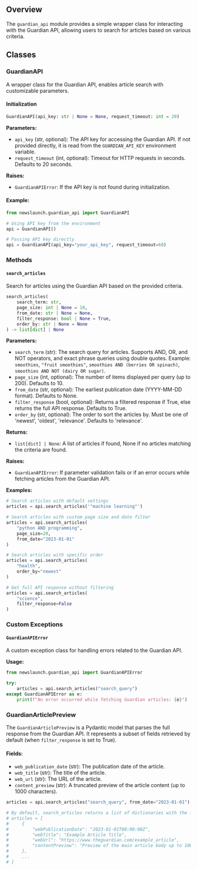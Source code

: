 ## Overview

The `guardian_api` module provides a simple wrapper class for interacting with the Guardian API, allowing users to search for articles based on various criteria.

## Classes

### GuardianAPI

A wrapper class for the Guardian API, enables article search with customizable parameters.

#### Initialization

```python
GuardianAPI(api_key: str | None = None, request_timeout: int = 20)
```

**Parameters:**

- `api_key` (str, optional): The API key for accessing the Guardian API. If not provided directly, it is read from the `GUARDIAN_API_KEY` environment variable.
- `request_timeout` (int, optional): Timeout for HTTP requests in seconds. Defaults to 20 seconds.

**Raises:**

- `GuardianAPIError`: If the API key is not found during initialization.

#### Example:

```python
from newslaunch.guardian_api import GuardianAPI

# Using API key from the environment
api = GuardianAPI()

# Passing API key directly
api = GuardianAPI(api_key="your_api_key", request_timeout=60)
```

### Methods

#### `search_articles`

Search for articles using the Guardian API based on the provided criteria.

```python
search_articles(
    search_term: str,
    page_size: int | None = 10,
    from_date: str | None = None,
    filter_response: bool | None = True,
    order_by: str | None = None
) -> list[dict] | None
```

**Parameters:**

- `search_term` (str): The search query for articles. Supports AND, OR, and NOT operators, and exact phrase queries using double quotes. Example: `smoothies`, `"fruit smoothies"`, `smoothies AND (berries OR spinach)`, `smoothies AND NOT (dairy OR sugar)`.
- `page_size` (int, optional): The number of items displayed per query (up to 200). Defaults to 10.
- `from_date` (str, optional): The earliest publication date (YYYY-MM-DD format). Defaults to None.
- `filter_response` (bool, optional): Returns a filtered response if True, else returns the full API response. Defaults to True.
- `order_by` (str, optional): The order to sort the articles by. Must be one of 'newest', 'oldest', 'relevance'. Defaults to 'relevance'.

**Returns:**

- `list[dict] | None`: A list of articles if found, None if no articles matching the
  criteria are found.

**Raises:**

- `GuardianAPIError`: If parameter validation fails or if an error occurs while fetching articles from the Guardian API.

**Examples:**

```python
# Search articles with default settings
articles = api.search_articles('"machine learning"')

# Search articles with custom page size and date filter
articles = api.search_articles(
    "python AND programming",
    page_size=20,
    from_date="2023-01-01"
)

# Search articles with specific order
articles = api.search_articles(
    "health",
    order_by="newest"
)

# Get full API response without filtering
articles = api.search_articles(
    "science",
    filter_response=False
)
```

### Custom Exceptions

#### `GuardianAPIError`

A custom exception class for handling errors related to the Guardian API.

**Usage:**

```python
from newslaunch.guardian_api import GuardianAPIError

try:
    articles = api.search_articles("search_query")
except GuardianAPIError as e:
    print(f"An error occurred while fetching Guardian articles: {e}")
```

### GuardianArticlePreview

The `GuardianArticlePreview` is a Pydantic model that parses the full response from the Guardian API. It represents a subset of fields retrieved by default (when `filter_response` is set to True).

#### Fields:

- `web_publication_date` (str): The publication date of the article.
- `web_title` (str): The title of the article.
- `web_url` (str): The URL of the article.
- `content_preview` (str): A truncated preview of the article content (up to 1000 characters).

```python
articles = api.search_articles("search_query", from_date="2023-01-01")

# By default, search_articles returns a list of dictionaries with the following key-value pairs:
# articles = [
#     {
#         "webPublicationDate": "2023-01-01T00:00:00Z",
#         "webTitle": "Example Article Title",
#         "webUrl": "https://www.theguardian.com/example_article",
#         "contentPreview": "Preview of the main article body up to 1000 characters..."
#     },
#     ...
# ]
```
